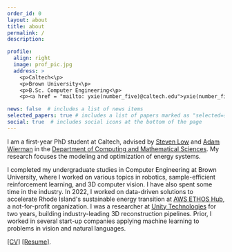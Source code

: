 ```yaml
---
order_id: 0
layout: about
title: about
permalink: /
description:

profile:
  align: right
  image: prof_pic.jpg
  address: >
    <p>Caltech<\p>
    <p>Brown University<\p>
    <p>B.Sc. Computer Engineering<\p>
    <p><a href = "mailto: yxie(number_five)@caltech.edu">yxie(number_five)@caltech.edu</a></p>

news: false  # includes a list of news items
selected_papers: true # includes a list of papers marked as "selected={true}"
social: true  # includes social icons at the bottom of the page
---
```

I am a first-year PhD student at Caltech, advised by [Steven Low](https://ee.caltech.edu/people/slow) 
and [Adam Wierman](https://adamwierman.com/) in the [Department of Computing and Mathematical Sciences](https://www.cms.caltech.edu/). 
My research focuses the modeling and optimization of energy systems.

I completed my undergraduate studies in Computer Engineering at Brown University, where 
I worked on various topics in robotics, sample-efficient reinforcement learning, and 3D computer vision. 
I have also spent some time in the industry. In 2022, I worked on data-driven solutions to accelerate 
Rhode Island's sustainable energy transition at [AWS ETHOS Hub](https://www.ethoshub.org/), a 
not-for-profit organization. I was a researcher at [Unity Technologies](https://unity.com/solutions/digital-twin) 
for two years, building industry-leading 3D reconstruction pipelines. Prior, I worked in several start-up 
companies applying machine learning to problems in vision and natural languages.

[\[CV\]](https://yxie20.github.io/assets/pdf/cv_yiheng_xie.pdf) 
[\[Resume\]](https://yxie20.github.io/assets/pdf/resume_yiheng_xie.pdf).
